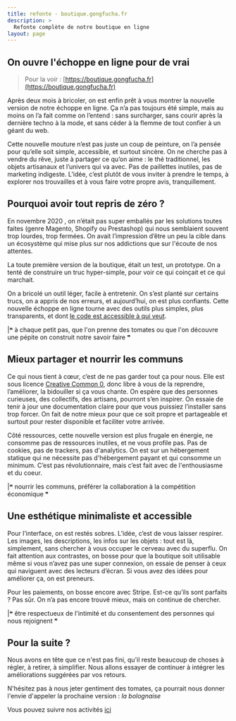 ```yaml
---
title: refonte - boutique.gongfucha.fr
description: >
  Refonte complète de notre boutique en ligne
layout: page
---
```


## On ouvre l'échoppe en ligne pour de vrai

> Pour la voir : [https://boutique.gongfucha.fr](https://boutique.gongfucha.fr)

Après deux mois à bricoler, on est enfin prêt à vous montrer la nouvelle version de notre échoppe en ligne.
Ça n’a pas toujours été simple, mais au moins on l’a fait comme on l’entend : sans surcharger, sans courir après la dernière techno à la mode, et sans céder à la flemme de tout confier à un géant du web.

Cette nouvelle mouture n’est pas juste un coup de peinture, on l’a pensée pour qu’elle soit simple, accessible, et surtout sincère. On ne cherche pas à vendre du rêve, juste à partager ce qu’on aime : le thé traditionnel, les objets artisanaux et l’univers qui va avec. Pas de paillettes inutiles, pas de marketing indigeste. L’idée, c’est plutôt de vous inviter à prendre le temps, à explorer nos trouvailles et à vous faire votre propre avis, tranquillement.

## Pourquoi avoir tout repris de zéro ?

En novembre 2020 , on n’était pas super emballés par les solutions toutes faites (genre Magento, Shopify ou Prestashop) qui nous semblaient souvent trop lourdes, trop fermées. On avait l’impression d’être un peu la cible dans un écosystème qui mise plus sur nos addictions que sur l'écoute de nos attentes.

La toute première version de la boutique, était un test, un prototype. On a tenté de construire un truc hyper-simple, pour voir ce qui coinçait et ce qui marchait.

On a bricolé un outil léger, facile à entretenir. On s’est planté sur certains trucs, on a appris de nos erreurs, et aujourd’hui, on est plus confiants. Cette nouvelle échoppe en ligne tourne avec des outils plus simples, plus transparents, et dont [le code est accessible à qui veut](https://github.com/brutdethe/boutique-11ty).

|❝ à chaque petit pas, que l'on prenne des tomates ou que l'on découvre une pépite on construit notre savoir faire ❞

## Mieux partager et nourrir les communs

Ce qui nous tient à cœur, c’est de ne pas garder tout ça pour nous. Elle est sous licence [Creative Common 0](https://creativecommons.org/publicdomain/zero/1.0/deed.fr), donc libre à vous de la reprendre, l’améliorer, la bidouiller si ça vous chante. On espère que des personnes curieuses, des collectifs, des artisans, pourront s’en inspirer. On essaie de tenir à jour une documentation claire pour que vous puissiez l’installer sans trop forcer. On fait de notre mieux pour que ce soit propre et partageable et surtout pour rester disponible et faciliter votre arrivée.

Côté ressources, cette nouvelle version est plus frugale en énergie, ne consomme pas de ressources inutiles, et ne vous profile pas. Pas de cookies, pas de trackers, pas d'analytics. On est sur un hébergement statique qui ne nécessite pas d'hébergement payant et qui consomme un minimum. C’est pas révolutionnaire, mais c’est fait avec de l'enthousiasme et du coeur.

|❝ nourrir les communs, préférer la collaboration à la compétition économique ❞

## Une esthétique minimaliste et accessible

Pour l’interface, on est restés sobres. L’idée, c’est de vous laisser respirer. Les images, les descriptions, les infos sur les objets : tout est là, simplement, sans chercher à vous occuper le cerveau avec du superflu. On fait attention aux contrastes, on bosse pour que la boutique soit utilisable même si vous n’avez pas une super connexion, on essaie de penser à ceux qui naviguent avec des lecteurs d’écran. Si vous avez des idées pour améliorer ça, on est preneurs.

Pour les paiements, on bosse encore avec Stripe. Est-ce qu’ils sont parfaits ? Pas sûr. On n’a pas encore trouvé mieux, mais on continue de chercher. 

|❝ être respectueux de l'intimité et du consentement des personnes qui nous rejoignent ❞

## Pour la suite ?

Nous avons en tête que ce n'est pas fini, qu'il reste beaucoup de choses à régler, à retirer, à simplifier.
Nous allons essayer de continuer à intégrer les améliorations suggérées par vos retours.

N'hésitez pas à nous jeter gentiment des tomates, ça pourrait nous donner l'envie d'appeler la prochaine version : _la bolognaise_

Vous pouvez suivre nos activités [ici](/pages/agenda)

